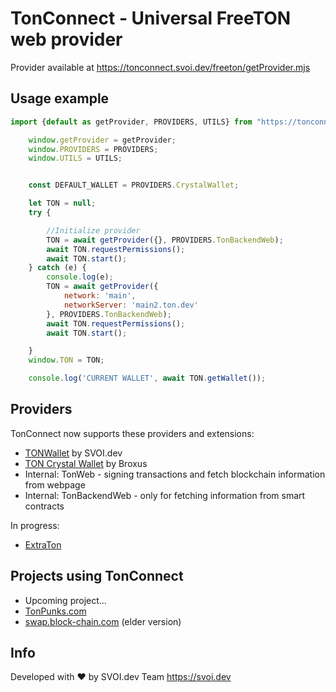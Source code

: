 # TonConnect - Universal FreeTON web provider

Provider available at https://tonconnect.svoi.dev/freeton/getProvider.mjs

## Usage example

```javascript
import {default as getProvider, PROVIDERS, UTILS} from "https://tonconnect.svoi.dev/freeton/getProvider.mjs";

    window.getProvider = getProvider;
    window.PROVIDERS = PROVIDERS;
    window.UTILS = UTILS;


    const DEFAULT_WALLET = PROVIDERS.CrystalWallet;

    let TON = null;
    try {

        //Initialize provider
        TON = await getProvider({}, PROVIDERS.TonBackendWeb);
        await TON.requestPermissions();
        await TON.start();
    } catch (e) {
        console.log(e);
        TON = await getProvider({
            network: 'main',
            networkServer: 'main2.ton.dev'
        }, PROVIDERS.TonBackendWeb);
        await TON.requestPermissions();
        await TON.start();

    }
    window.TON = TON;

    console.log('CURRENT WALLET', await TON.getWallet());
```

## Providers

TonConnect now supports these providers and extensions:

* [TONWallet](https://tonwallet.io) by SVOI.dev
* [TON Crystal Wallet](https://l1.broxus.com/freeton/wallet) by Broxus
* Internal: TonWeb - signing transactions and fetch blockchain information from webpage
* Internal: TonBackendWeb - only for fetching information from smart contracts

In progress:
* [ExtraTon](https://extraton.io) 

## Projects using TonConnect

* Upcoming project...
* [TonPunks.com](https://tonpunks.com)
* [swap.block-chain.com](swap.block-chain.com) (elder version)

## Info

Developed with ❤️ by SVOI.dev Team https://svoi.dev